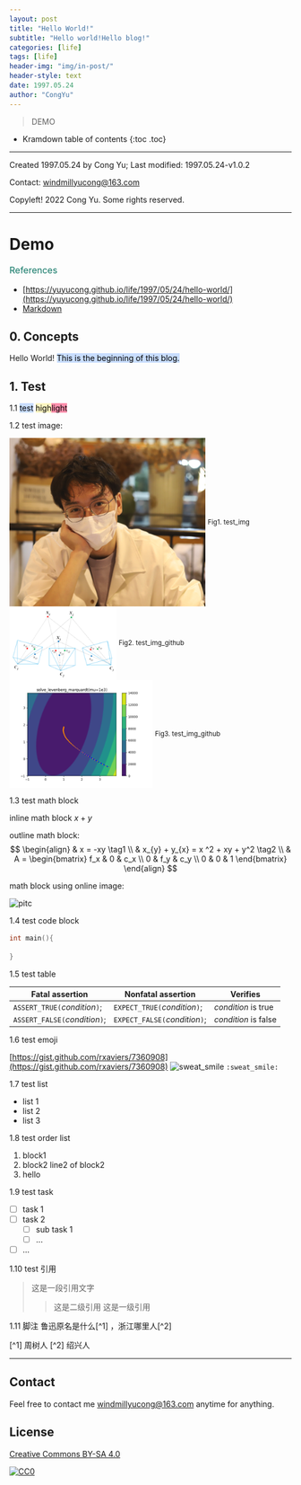 ```yaml
---
layout: post
title: "Hello World!"
subtitle: "Hello world!Hello blog!"
categories: [life]
tags: [life]
header-img: "img/in-post/"
header-style: text
date: 1997.05.24
author: "CongYu"
---
```


>  DEMO

* Kramdown table of contents
{:toc .toc}

----

Created 1997.05.24 by Cong Yu; Last modified: 1997.05.24-v1.0.2

Contact: [windmillyucong@163.com](mailto:windmillyucong@163.com)

Copyleft! 2022 Cong Yu. Some rights reserved.

----

# Demo

<p style="font-size:16px;color:#176;text-align:left;">References</p> 

- [https://yuyucong.github.io/life/1997/05/24/hello-world/](https://yuyucong.github.io/life/1997/05/24/hello-world/)
- [Markdown](https://forum-zh.obsidian.md/t/topic/435)

## 0. Concepts

Hello World! <mark style="background: #ADCCFFA6;">This is the beginning of this blog.</mark>

## 1. Test

1.1 <mark style="background: #ADCCFFA6;">test</mark> <mark style="background: #FFF3A3A6;">high</mark><mark style="background: #FF5582A6;">light</mark> 

1.2 test image:

<img src="/img/home-congyu2.png" alt="img" style="zoom:40%;" align='center' text ="home-congyu2.png"/>
<small class="img-hint">Fig1. test_img</small>

<img src="https://raw.githubusercontent.com/YuYuCong/BlogImg/develop/post_SLAM/ba.png" alt="img" style="zoom:40%;" align='center' text ="test_img_github.png"/>
<small class="img-hint">Fig2. test_img_github</small>

<img src="https://raw.githubusercontent.com/YuYuCong/YuYuCong.github.io/develop/img/in-post/post-optimal/solve_levenberg_marquardt_mu_is_1e3.png" alt="img" style="zoom:40%;" align='center' text ="test_img_github.png"/>
<small class="img-hint">Fig3. test_img_github</small>

1.3 test math block

inline math block $x+y$

outline math block:
$$
\begin{align}
& x = -xy \tag1 \\ 
& x_{y} + y_{x} =  x ^2 + xy + y^2 \tag2 \\
& A = \begin{bmatrix} f_x & 0 & c_x \\  0 & f_y & c_y \\ 0 & 0 & 1 \end{bmatrix} 
\end{align}
$$

math block using online image:

![pitc](https://latex.codecogs.com/svg.image?x_{k&plus;1}&space;=&space;x_{k}&space;-&space;H^{-1}&space;J)


1.4 test code block
```c++
int main(){

}
```

1.5 test table

| **Fatal assertion**            | **Nonfatal assertion**         | **Verifies**         |
|--------------------------------|--------------------------------|----------------------|
| `ASSERT_TRUE(`*condition*`)`;  | `EXPECT_TRUE(`*condition*`)`;  | *condition* is true  |
| `ASSERT_FALSE(`*condition*`)`; | `EXPECT_FALSE(`*condition*`)`; | *condition* is false |

1.6 test emoji 

[https://gist.github.com/rxaviers/7360908](https://gist.github.com/rxaviers/7360908)
![sweat_smile](https://github.githubassets.com/images/icons/emoji/unicode/1f605.png) `:sweat_smile:`

1.7 test list
- list 1
- list 2
- list 3

1.8 test order list
1. block1
2. block2
   line2 of block2 
3. hello

1.9 test task

- [ ] task 1
- [ ] task 2
	- [ ] sub task 1
	- [ ] ...
- [ ] ...

1.10 test 引用
> 这是一段引用文字
> > 这是二级引用
> 这是一级引用


1.11 脚注
鲁迅原名是什么[^1] ，浙江哪里人[^2]

[^1] 周树人
[^2] 绍兴人



------
## Contact

Feel free to contact me [windmillyucong@163.com](mailto:windmillyucong@163.com) anytime for anything.

## License

[Creative Commons BY-SA 4.0](http://creativecommons.org/licenses/by-sa/4.0/)

[![CC0](http://i.creativecommons.org/p/zero/1.0/88x31.png)](http://creativecommons.org/publicdomain/zero/1.0/)



